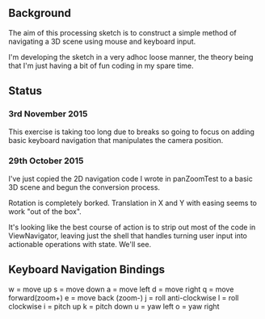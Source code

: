 ## Background
The aim of this processing sketch is to construct a simple method of navigating a 3D scene using mouse and keyboard input. 

I'm developing the sketch in a very adhoc loose manner, the theory being that I'm just having a bit of fun coding in my spare time.

## Status
### 3rd November 2015
This exercise is taking too long due to breaks so going to focus on adding basic keyboard navigation that manipulates the camera position.

### 29th October 2015
I've just copied the 2D navigation code I wrote in panZoomTest to a basic 3D scene and begun the conversion process.

Rotation is completely borked. Translation in X and Y with easing seems to work "out of the box". 

It's looking like the best course of action is to strip out most of the code in ViewNavigator, leaving just the shell that handles turning user input into actionable operations with state. We'll see.

## Keyboard Navigation Bindings
w = move up
s = move down
a = move left
d = move right
q = move forward(zoom+)
e = move back (zoom-)
j = roll anti-clockwise
l = roll clockwise
i = pitch up
k = pitch down
u = yaw left
o = yaw right

